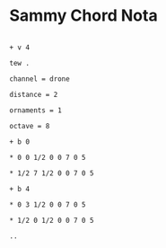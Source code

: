 # Sammy Chord Nota

```scenario oscilla

+ v 4

tew .

channel = drone

distance = 2

ornaments = 1

octave = 8

+ b 0

* 0 0 1/2 0 0 7 0 5

* 1/2 7 1/2 0 0 7 0 5

+ b 4

* 0 3 1/2 0 0 7 0 5

* 1/2 0 1/2 0 0 7 0 5

..

```
